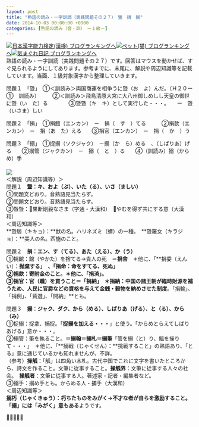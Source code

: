 ```yaml
---
layout: post
title: "熟語の読み・一字訓読（実践問題その２７）　曁　捐　搦"
date: 2014-10-03 00:00:00 +0900
categories: [熟語の読み（音・訓）　ー１級－]
---
```


[![](/syuusyuu9701/assets/images/熟語の読み・一字訓読（実践問題その２７）-曁-捐-搦-br_c_3028_1.gif)](http://blog.with2.net/link.php?1659096:3028 "日本漢字能力検定(漢検) ブログランキングへ")[日本漢字能力検定(漢検) ブログランキングへ](http://blog.with2.net/link.php?1659096:3028)[![](/syuusyuu9701/assets/images/熟語の読み・一字訓読（実践問題その２７）-曁-捐-搦-br_c_1348_1.gif)](http://blog.with2.net/link.php?1659096:1348 "ペット(猫) ブログランキングへ")[ペット(猫) ブログランキングへ](http://blog.with2.net/link.php?1659096:1348)[![](/syuusyuu9701/assets/images/熟語の読み・一字訓読（実践問題その２７）-曁-捐-搦-br_c_9257_1.gif)](http://blog.with2.net/link.php?1659096:9257 "気まぐれ日記 ブログランキングへ")[気まぐれ日記 ブログランキングへ](http://blog.with2.net/link.php?1659096:9257)  
熟語の読み・一字訓読（実践問題その２７）です。回答はマウスを動かせば、すぐ見られるようにしてあります。参考までに、末尾に、解説や周辺知識等を記載しています。当面、１級対象漢字から整理していきます。  
  
問題１　「曁」　①＜訓読み＞両国商運を相争うに曁（お　よ）んだ。（Ｈ２０ー①　訓読み）　　　②＜訓読み＞飛鳥清原大宮に大八州御しめしし天皇の御世に曁（い　た）る　　　　③曁曁（キ　キ）として実行した・・・。　　ー　曁（いさま）しい  
  
問題２　「捐」　①捐館（エンカン）　－　捐（　す　）てる　　　②捐款（エンカン）　－　捐（あ　た）える　　③捐官（エンカン）　－　捐（　か　）う  
  
問題３　「搦」　①捉搦（ソクジャク）　－搦（か　ら）める　、（しばりあ）げる　　②搦管（ジャクカン）　－　搦（　と　）る　　④（訓読み）搦（からめ）手  
　  
![](/syuusyuu9701/assets/images/熟語の読み・一字訓読（実践問題その２７）-曁-捐-搦-b7545cda270ba182e4702e11b6c0aa80.jpg)   
＜解説（周辺知識等）＞  
問題１　**曁：キ、およ（ぶ）、いた（る）、いさ（ましい）**  
①問題文どおり。音熟語見当たらず。  
②問題文どおり。音熟語見当たらす。  
③曁曁：果断剛毅なさま（字通・大漢和）　やむを得ず共にする意（大漢和）  
＜周辺知識等＞  
**曁居（キキョ）：**獣の名。ハリネズミ（蝟）の一種。　**曁羅女（キラジョ）：**美人の名。西施のこと。  
  
問題２　**捐：エン、す（てる）、あた（える）、か（う）**  
①捐館：館（やかた）を捨てる→貴人の死　＝**捐舎**　＊他に、「**捐委（えんい）：**抛棄する」　、「**捐命**：命をすてる、死ぬ」  
②捐款：寄附金のこと。＊他に、「**捐済**」。  
③捐官：官（職）を買うこと＝「**捐納**」　＊捐納：中国の諸王朝が臨時財源を補うため、人民に官爵などの資格を与えて金銭・穀物を納めさせた制度**。「捐輸」、「捐例」、「貲選」、「開納」**とも。  
  
問題３　**搦：ジャク、ダク、から（める）、しばりあ（げる）、と（る）、から（み）**  
①捉搦：捉拿、捕捉。「**捉搦を加える・・・**」と使う。「からめとらえてしばりあげる」意か・・・。  
②搦管：筆を執ること。**＝搦翰＝搦札＝搦筆**「管を搦（と）り、觚を操りて・・・」　＊他に、「**搦戦（じゃくせん）：**挑戦すること」の熟語あり、「とる」意に通じているかも知れませんが、不詳。  
（参考）**操觚**：「觚」は四角い木札。古代中国でこれに文字を書いたところから、詩文を作ること。文筆に従事すること。**操觚界**：文筆に従事する人々の社会。　**操觚者**：文筆に従事する人。著述家・記者・編集者など。  
③搦手：搦め手とも。からめる人・捕手（大漢和）  
＜周辺知識等＞  
**搦朽（じゃくきゅう）：**朽ちたものをみがく→不才な者が自らを激励すること**。「搦」には「みがく」意もある**ようです。  
  
👋👋👋👋👋  